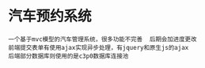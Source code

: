 汽车预约系统
===
    一个基于mvc模型的汽车管理系统，很多功能不完善  后期会加进度更改
    前端提交表单有使用ajax实现异步处理，有jquery和原生js的ajax
    后端部分数据库则使用的是c3p0数据库连接池
